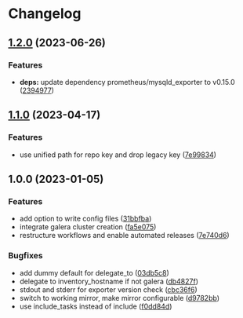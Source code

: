 # Changelog

## [1.2.0](https://github.com/rolehippie/mariadb/compare/v1.1.0...v1.2.0) (2023-06-26)


### Features

* **deps:** update dependency prometheus/mysqld_exporter to v0.15.0 ([2394977](https://github.com/rolehippie/mariadb/commit/239497763e61f90f9971cc5f8fa622ec36974680))

## [1.1.0](https://github.com/rolehippie/mariadb/compare/v1.0.0...v1.1.0) (2023-04-17)


### Features

* use unified path for repo key and drop legacy key ([7e99834](https://github.com/rolehippie/mariadb/commit/7e998340b514468431754f23f7042c18257a5d4a))

## 1.0.0 (2023-01-05)


### Features

* add option to write config files ([31bbfba](https://github.com/rolehippie/mariadb/commit/31bbfba420119c47dff84030b898d4b8f9e52f4e))
* integrate galera cluster creation ([fa5e075](https://github.com/rolehippie/mariadb/commit/fa5e075bc379ad833e883580b05c1b403c2c580a))
* restructure workflows and enable automated releases ([7e740d6](https://github.com/rolehippie/mariadb/commit/7e740d6274a00e1c29f9a72e59e5a4c4277e7373))


### Bugfixes

* add dummy default for delegate_to ([03db5c8](https://github.com/rolehippie/mariadb/commit/03db5c880a6fa199cde3c8ae71218507cd0ca510))
* delegate to inventory_hostname if not galera ([db4827f](https://github.com/rolehippie/mariadb/commit/db4827f22da521712c24b457232f14939ff15271))
* stdout and stderr for exporter version check ([cbc36f6](https://github.com/rolehippie/mariadb/commit/cbc36f695c9afe479df56a2353f523ff40690e96))
* switch to working mirror, make mirror configurable ([d9782bb](https://github.com/rolehippie/mariadb/commit/d9782bb3ff4ea9c084762fd157a28a14b6c90b62))
* use include_tasks instead of include ([f0dd84d](https://github.com/rolehippie/mariadb/commit/f0dd84dff0dfd723bf82a975c7e7d8b27a215647))
